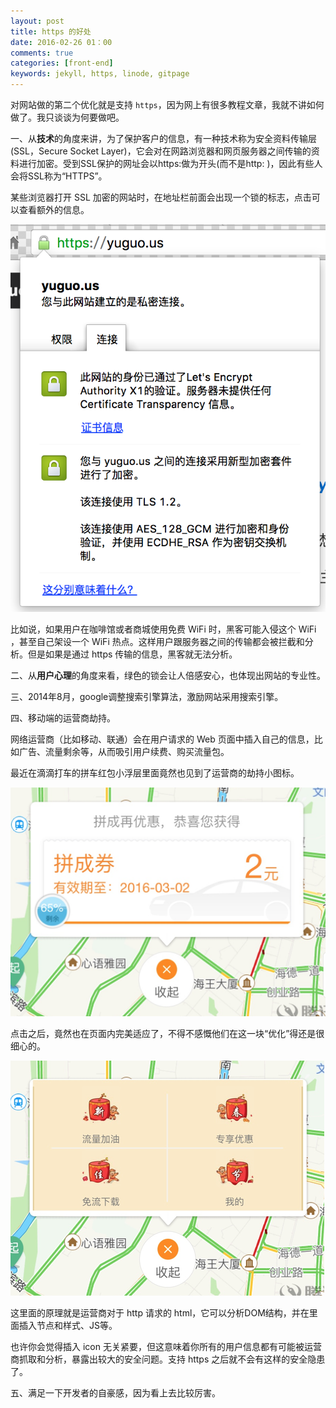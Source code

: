 ```yaml
---
layout: post
title: https 的好处
date: 2016-02-26 01：00
comments: true
categories: [front-end]
keywords: jekyll, https, linode, gitpage
---
```


对网站做的第二个优化就是支持 `https`，因为网上有很多教程文章，我就不讲如何做了。我只谈谈为何要做吧。

一、从**技术**的角度来讲，为了保护客户的信息，有一种技术称为安全资料传输层(SSL，Secure Socket Layer)，它会对在网路浏览器和网页服务器之间传输的资料进行加密。受到SSL保护的网址会以https:做为开头(而不是http: )，因此有些人会将SSL称为“HTTPS”。

<!--more-->

某些浏览器打开 SSL 加密的网站时，在地址栏前面会出现一个锁的标志，点击可以查看额外的信息。

![](/files/2016/01/yuguo-us-https.png)

比如说，如果用户在咖啡馆或者商城使用免费 WiFi 时，黑客可能入侵这个 WiFi ，甚至自己架设一个 WiFi 热点。这样用户跟服务器之间的传输都会被拦截和分析。但是如果是通过 https 传输的信息，黑客就无法分析。

二、从**用户心理**的角度来看，绿色的锁会让人倍感安心，也体现出网站的专业性。

三、2014年8月，google调整搜索引擎算法，激励网站采用搜索引擎。

四、移动端的运营商劫持。

网络运营商（比如移动、联通）会在用户请求的 Web 页面中插入自己的信息，比如广告、流量剩余等，从而吸引用户续费、购买流量包。

最近在滴滴打车的拼车红包小浮层里面竟然也见到了运营商的劫持小图标。

![](/files/2016/01/https-1.png)

点击之后，竟然也在页面内完美适应了，不得不感慨他们在这一块“优化”得还是很细心的。

![](/files/2016/01/https-2.png)

这里面的原理就是运营商对于 http 请求的 html，它可以分析DOM结构，并在里面插入节点和样式、JS等。

也许你会觉得插入 icon 无关紧要，但这意味着你所有的用户信息都有可能被运营商抓取和分析，暴露出较大的安全问题。支持 https 之后就不会有这样的安全隐患了。

五、满足一下开发者的自豪感，因为看上去比较厉害。